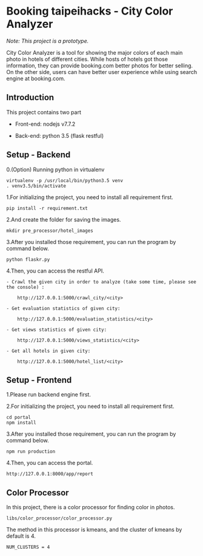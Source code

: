 # Booking taipeihacks - City Color Analyzer

*Note: This project is a prototype.*

City Color Analyzer is a tool for showing the major colors of each main photo in hotels of different cities. While hosts of hotels got those information, they can provide booking.com better photos for better selling. On the other side, users can have better user experience while using search engine at booking.com.

## Introduction

This project contains two part

- Front-end: nodejs v7.7.2

- Back-end: python 3.5 (flask restful)

## Setup - Backend

0.(Option) Running python in virtualenv

    virtualenv -p /usr/local/bin/python3.5 venv
    . venv3.5/bin/activate

1.For initializing the project, you need to install all requirement first.

    pip install -r requirement.txt

2.And create the folder for saving the images.

    mkdir pre_processor/hotel_images

3.After you installed those requirement, you can run the program by command below.

    python flaskr.py

4.Then, you can access the restful API.

    - Crawl the given city in order to analyze (take some time, please see the console) :

        http://127.0.0.1:5000/crawl_city/<city>

    - Get evaluation statistics of given city:

        http://127.0.0.1:5000/evaluation_statistics/<city>

    - Get views statistics of given city:

        http://127.0.0.1:5000/views_statistics/<city>

    - Get all hotels in given city:

        http://127.0.0.1:5000/hotel_list/<city>

## Setup - Frontend

1.Please run backend engine first.

2.For initializing the project, you need to install all requirement first.

    cd portal
    npm install

3.After you installed those requirement, you can run the program by command below.

    npm run production

4.Then, you can access the portal.

    http://127.0.0.1:8000/app/report

## Color Processor

In this project, there is a color processor for finding color in photos.

    libs/color_processor/color_processor.py

The method in this processor is kmeans, and the cluster of kmeans by default is 4.

    NUM_CLUSTERS = 4
